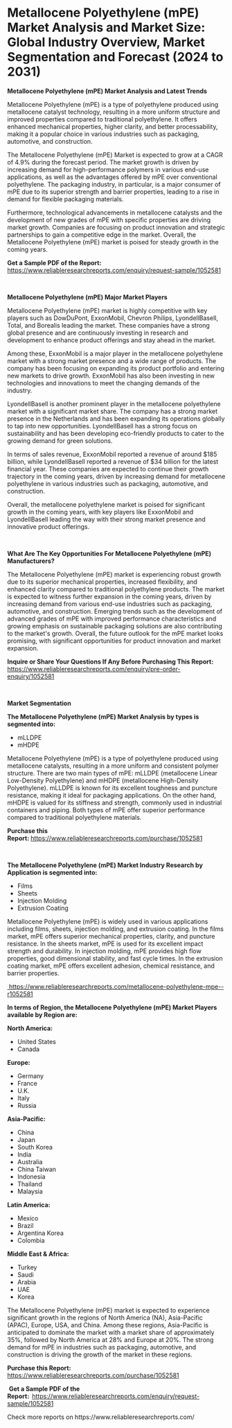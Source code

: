 <p><h1>Metallocene Polyethylene (mPE) Market Analysis and Market Size: Global Industry Overview, Market Segmentation and Forecast (2024 to 2031)</h1></p><p><strong>Metallocene Polyethylene (mPE) Market Analysis and Latest Trends</strong></p>
<p><p>Metallocene Polyethylene (mPE) is a type of polyethylene produced using metallocene catalyst technology, resulting in a more uniform structure and improved properties compared to traditional polyethylene. It offers enhanced mechanical properties, higher clarity, and better processability, making it a popular choice in various industries such as packaging, automotive, and construction.</p><p>The Metallocene Polyethylene (mPE) Market is expected to grow at a CAGR of 4.9% during the forecast period. The market growth is driven by increasing demand for high-performance polymers in various end-use applications, as well as the advantages offered by mPE over conventional polyethylene. The packaging industry, in particular, is a major consumer of mPE due to its superior strength and barrier properties, leading to a rise in demand for flexible packaging materials.</p><p>Furthermore, technological advancements in metallocene catalysts and the development of new grades of mPE with specific properties are driving market growth. Companies are focusing on product innovation and strategic partnerships to gain a competitive edge in the market. Overall, the Metallocene Polyethylene (mPE) market is poised for steady growth in the coming years.</p></p>
<p><strong>Get a Sample PDF of the Report:&nbsp;</strong> <a href="https://www.reliableresearchreports.com/enquiry/request-sample/1052581">https://www.reliableresearchreports.com/enquiry/request-sample/1052581</a></p>
<p>&nbsp;</p>
<p><strong>Metallocene Polyethylene (mPE) Major Market Players</strong></p>
<p><p>Metallocene Polyethylene (mPE) market is highly competitive with key players such as DowDuPont, ExxonMobil, Chevron Philips, LyondellBasell, Total, and Borealis leading the market. These companies have a strong global presence and are continuously investing in research and development to enhance product offerings and stay ahead in the market.</p><p>Among these, ExxonMobil is a major player in the metallocene polyethylene market with a strong market presence and a wide range of products. The company has been focusing on expanding its product portfolio and entering new markets to drive growth. ExxonMobil has also been investing in new technologies and innovations to meet the changing demands of the industry.</p><p>LyondellBasell is another prominent player in the metallocene polyethylene market with a significant market share. The company has a strong market presence in the Netherlands and has been expanding its operations globally to tap into new opportunities. LyondellBasell has a strong focus on sustainability and has been developing eco-friendly products to cater to the growing demand for green solutions.</p><p>In terms of sales revenue, ExxonMobil reported a revenue of around $185 billion, while LyondellBasell reported a revenue of $34 billion for the latest financial year. These companies are expected to continue their growth trajectory in the coming years, driven by increasing demand for metallocene polyethylene in various industries such as packaging, automotive, and construction.</p><p>Overall, the metallocene polyethylene market is poised for significant growth in the coming years, with key players like ExxonMobil and LyondellBasell leading the way with their strong market presence and innovative product offerings.</p></p>
<p>&nbsp;</p>
<p><strong>What Are The Key Opportunities For Metallocene Polyethylene (mPE) Manufacturers?</strong></p>
<p><p>The Metallocene Polyethylene (mPE) market is experiencing robust growth due to its superior mechanical properties, increased flexibility, and enhanced clarity compared to traditional polyethylene products. The market is expected to witness further expansion in the coming years, driven by increasing demand from various end-use industries such as packaging, automotive, and construction. Emerging trends such as the development of advanced grades of mPE with improved performance characteristics and growing emphasis on sustainable packaging solutions are also contributing to the market's growth. Overall, the future outlook for the mPE market looks promising, with significant opportunities for product innovation and market expansion.</p></p>
<p><strong>Inquire or Share Your Questions If Any Before Purchasing This Report:</strong> <a href="https://www.reliableresearchreports.com/enquiry/pre-order-enquiry/1052581">https://www.reliableresearchreports.com/enquiry/pre-order-enquiry/1052581</a></p>
<p>&nbsp;</p>
<p><strong>Market Segmentation</strong></p>
<p><strong>The Metallocene Polyethylene (mPE) Market Analysis by types is segmented into:</strong></p>
<p><ul><li>mLLDPE</li><li>mHDPE</li></ul></p>
<p><p>Metallocene Polyethylene (mPE) is a type of polyethylene produced using metallocene catalysts, resulting in a more uniform and consistent polymer structure. There are two main types of mPE: mLLDPE (metallocene Linear Low-Density Polyethylene) and mHDPE (metallocene High-Density Polyethylene). mLLDPE is known for its excellent toughness and puncture resistance, making it ideal for packaging applications. On the other hand, mHDPE is valued for its stiffness and strength, commonly used in industrial containers and piping. Both types of mPE offer superior performance compared to traditional polyethylene materials.</p></p>
<p><strong>Purchase this Report:&nbsp;</strong><a href="https://www.reliableresearchreports.com/purchase/1052581">https://www.reliableresearchreports.com/purchase/1052581</a></p>
<p>&nbsp;</p>
<p><strong>The Metallocene Polyethylene (mPE) Market Industry Research by Application is segmented into:</strong></p>
<p><ul><li>Films</li><li>Sheets</li><li>Injection Molding</li><li>Extrusion Coating</li></ul></p>
<p><p>Metallocene Polyethylene (mPE) is widely used in various applications including films, sheets, injection molding, and extrusion coating. In the films market, mPE offers superior mechanical properties, clarity, and puncture resistance. In the sheets market, mPE is used for its excellent impact strength and durability. In injection molding, mPE provides high flow properties, good dimensional stability, and fast cycle times. In the extrusion coating market, mPE offers excellent adhesion, chemical resistance, and barrier properties.</p></p>
<p><a href="https://www.reliableresearchreports.com/metallocene-polyethylene-mpe--r1052581">&nbsp;https://www.reliableresearchreports.com/metallocene-polyethylene-mpe--r1052581</a></p>
<p><strong>In terms of Region, the Metallocene Polyethylene (mPE) Market Players available by Region are:</strong></p>
<p>
    <p> <strong> North America: </strong>
        <ul>
            <li>United States</li>
            <li>Canada</li>
        </ul>
        </p> 
    <p> <strong> Europe: </strong>
        <ul>
            <li>Germany</li>
            <li>France</li>
            <li>U.K.</li>
            <li>Italy</li>
            <li>Russia</li>
        </ul>
        </p> 
    <p> <strong> Asia-Pacific: </strong>
        <ul>
            <li>China</li>
            <li>Japan</li>
            <li>South Korea</li>
            <li>India</li>
            <li>Australia</li>
            <li>China Taiwan</li>
            <li>Indonesia</li>
            <li>Thailand</li>
            <li>Malaysia</li>
        </ul>
        </p> 
    <p> <strong> Latin America: </strong>
        <ul>
            <li>Mexico</li>
            <li>Brazil</li>
            <li>Argentina Korea</li>
            <li>Colombia</li>
        </ul>
        </p> 
    <p> <strong> Middle East & Africa: </strong>
        <ul>
            <li>Turkey</li>
            <li>Saudi</li>
            <li>Arabia</li>
            <li>UAE</li>
            <li>Korea</li>
        </ul>
    </p>
    </p>
<p><p>The Metallocene Polyethylene (mPE) market is expected to experience significant growth in the regions of North America (NA), Asia-Pacific (APAC), Europe, USA, and China. Among these regions, Asia-Pacific is anticipated to dominate the market with a market share of approximately 35%, followed by North America at 28% and Europe at 20%. The strong demand for mPE in industries such as packaging, automotive, and construction is driving the growth of the market in these regions.</p></p>
<p><strong>Purchase this Report: </strong><a href="https://www.reliableresearchreports.com/purchase/1052581">https://www.reliableresearchreports.com/purchase/1052581</a></p>
<p>&nbsp;<strong>Get a Sample PDF of the Report:&nbsp;&nbsp;</strong><a href="https://www.reliableresearchreports.com/enquiry/request-sample/1052581">https://www.reliableresearchreports.com/enquiry/request-sample/1052581</a></p>
<p><strong></strong></p>
<p>Check more reports on https://www.reliableresearchreports.com/</p>